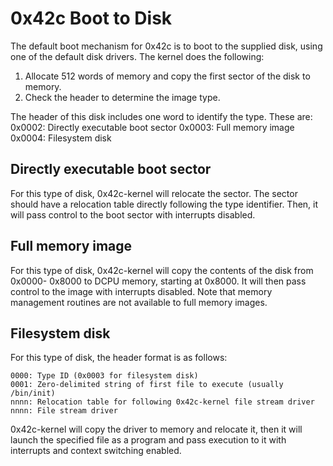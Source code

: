# 0x42c Boot to Disk

The default boot mechanism for 0x42c is to boot to the supplied disk, using one of
the default disk drivers. The kernel does the following:

1. Allocate 512 words of memory and copy the first sector of the disk to memory.
2. Check the header to determine the image type.

The header of this disk includes one word to identify the type. These are:
0x0002: Directly executable boot sector
0x0003: Full memory image
0x0004: Filesystem disk

## Directly executable boot sector

For this type of disk, 0x42c-kernel will relocate the sector. The sector should
have a relocation table directly following the type identifier. Then, it will
pass control to the boot sector with interrupts disabled.

## Full memory image

For this type of disk, 0x42c-kernel will copy the contents of the disk from 0x0000-
0x8000 to DCPU memory, starting at 0x8000. It will then pass control to the image
with interrupts disabled. Note that memory management routines are not available to
full memory images.

## Filesystem disk

For this type of disk, the header format is as follows:

    0000: Type ID (0x0003 for filesystem disk)
    0001: Zero-delimited string of first file to execute (usually /bin/init)
    nnnn: Relocation table for following 0x42c-kernel file stream driver
    nnnn: File stream driver

0x42c-kernel will copy the driver to memory and relocate it, then it will launch the
specified file as a program and pass execution to it with interrupts and context
switching enabled.